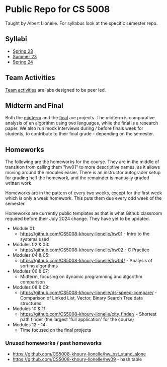 # Public Repo for CS 5008

Taught by Albert Lionelle. For syllabus look at the specific semester repo. 

## Syllabi 

* [Spring 23](https://github.com/Spring23-CS5008-BOS-Lionelle)
* [Summer 23](https://github.com/Su23-CS5008-Online-Lionelle)
* [Spring 24](https://github.com/Sp24-CS5008-Online-Lionelle)

## Team Activities 

[Team activities](https://github.com/CS5008-khoury-lionelle/TeamActivities) are labs designed to be peer led. 


## Midterm and Final
Both the [midterm](https://github.com/CS5008-khoury-lionelle/MidtermOptionFib) and the [final](https://github.com/CS5008-khoury-lionelle/FinalResearchPaper) are projects. The midterm is comparative analysis of an algorithm using two languages, while the final is a research paper. We also run mock interviews during / before finals week for students, to contribute to their final grade - depending on the semester.


## Homeworks

The following are the homeworks for the course. They are in the middle of transition from calling them "hw01" to more descriptive names, as it allows moving around the modules easier. There is an instructor autograder setup for grading half the homework, and the remainder is
manually graded written work. 

Homeworks are in the pattern of every two weeks, except for the first week which is only a week homework. This puts them due every odd week of the semester. 

Homeworks are currently public templates as that is what Github classroom required before their July 2024 change. They have yet to be updated. 



* Module 01: 
  * https://github.com/CS5008-khoury-lionelle/hw01 - Intro to the systems used
* Modules 02 & 03:
  * https://github.com/CS5008-khoury-lionelle/hw02 - C Practice
* Modules 04 & 05:
  * https://github.com/CS5008-khoury-lionelle/hw04/ - Analysis of sorting algorithms
* Modules 06 & 07:
  * Midterm, focusing on dynamic programming and algorithm comparison
* Modules 08 & 09:
  * https://github.com/CS5008-khoury-lionelle/ds-speed-compare/ - Comparison of Linked List, Vector, Binary Search Tree data structures
* Modules 10 & 11:
  * https://github.com/CS5008-khoury-lionelle/city_finder/  - Shortest path finder (the largest 'full application' for the course)
* Modules 12 - 14:
  * Time focused on the final projects


### Unused homeworks / past homeworks

* https://github.com/CS5008-khoury-lionelle/hw_bst_stand_alone
* https://github.com/CS5008-khoury-lionelle/hw09 - hash table
  
